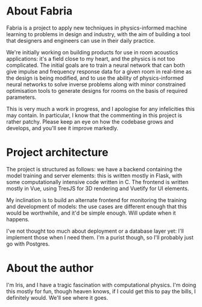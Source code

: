 # About Fabria

Fabria is a project to apply new techniques in physics-informed machine learning to problems in design and industry, with the aim of building a tool 
that designers and engineers can use in their daily practice.

We're initially working on building products for use in room acoustics applications: it's a field close to my heart, and the physics is not too complicated. The initial goals
are to train a neural network that can both give impulse and frequency response data for a given room in real-time as the design is being modified, and to use the ability
of physics-informed neural networks to solve inverse problems along with minor constrained optimisation tools to generate designs for rooms on the basis of required parameters.

This is very much a work in progress, and I apologise for any infelicities this may contain. In particular, I know that the commenting in this project is
rather patchy. Please keep an eye on how the codebase grows and develops, and you'll see it improve markedly.

# Project architecture

The project is structured as follows: we have a backend containing the model training and server elements: this is written mostly in Flask, with some 
computationally intensive code written in C. The frontend is written mostly in Vue, using TresJS for 3D rendering and Vuetify for UI elements.

My inclination is to build an alternate frontend for monitoring the training and development of models: the use cases are different enough that this would be
worthwhile, and it'd be simple enough. Will update when it happens.

I've not thought too much about deployment or a database layer yet: I'll implement those when I need them. I'm a purist though, so I'll probably just go with Postgres.

# About the author

I'm Iris, and I have a tragic fascination with computational physics. I'm doing this mostly for fun, though heaven knows, if I could get this to pay
the bills, I definitely would. We'll see where it goes.